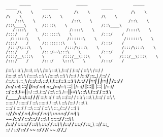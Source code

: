           _____                    _____                    _____                    _____           _______                   _____  
         /\    \                  /\    \                  /\    \                  /\    \         /::\    \                 /\    \ 
        /::\    \                /::\    \                /::\    \                /::\____\       /::::\    \               /::\____\
       /::::\    \              /::::\    \              /::::\    \              /:::/    /      /::::::\    \             /:::/    /
      /::::::\    \            /::::::\    \            /::::::\    \            /:::/    /      /::::::::\    \           /:::/    / 
     /:::/\:::\    \          /:::/\:::\    \          /:::/\:::\    \          /:::/    /      /:::/~~\:::\    \         /:::/    /  
    /:::/__\:::\    \        /:::/__\:::\    \        /:::/__\:::\    \        /:::/    /      /:::/    \:::\    \       /:::/    /   
   /::::\   \:::\    \      /::::\   \:::\    \      /::::\   \:::\    \      /:::/    /      /:::/    / \:::\    \     /:::/    /    
  /::::::\   \:::\    \    /::::::\   \:::\    \    /::::::\   \:::\    \    /:::/    /      /:::/____/   \:::\____\   /:::/    /     
 /:::/\:::\   \:::\____\  /:::/\:::\   \:::\    \  /:::/\:::\   \:::\ ___\  /:::/    /      |:::|    |     |:::|    | /:::/    /      
/:::/  \:::\   \:::|    |/:::/  \:::\   \:::\____\/:::/__\:::\   \:::|    |/:::/____/       |:::|____|     |:::|    |/:::/____/       
\::/    \:::\  /:::|____|\::/    \:::\  /:::/    /\:::\   \:::\  /:::|____|\:::\    \        \:::\    \   /:::/    / \:::\    \       
 \/_____/\:::\/:::/    /  \/____/ \:::\/:::/    /  \:::\   \:::\/:::/    /  \:::\    \        \:::\    \ /:::/    /   \:::\    \      
          \::::::/    /            \::::::/    /    \:::\   \::::::/    /    \:::\    \        \:::\    /:::/    /     \:::\    \     
           \::::/    /              \::::/    /      \:::\   \::::/    /      \:::\    \        \:::\__/:::/    /       \:::\    \    
            \::/____/               /:::/    /        \:::\  /:::/    /        \:::\    \        \::::::::/    /         \:::\    \   
             ~~                    /:::/    /          \:::\/:::/    /          \:::\    \        \::::::/    /           \:::\    \  
                                  /:::/    /            \::::::/    /            \:::\    \        \::::/    /             \:::\    \ 
                                 /:::/    /              \::::/    /              \:::\____\        \::/____/               \:::\____\
                                 \::/    /                \::/____/                \::/    /         ~~                      \::/    /
                                  \/____/                  ~~                       \/____/                                   \/____/ 
                                                                                                                                      

